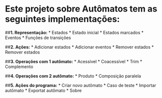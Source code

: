 ﻿# Este projeto sobre Autômatos tem as seguintes implementações:

##**1. Representação:**
	* Estados
	* Estado inicial
	* Estados marcados
	* Eventos
	* Funções de transições

##**2.  Ações:**
	* Adicionar estados
	* Adicionar eventos
	* Remover estados
	* Remover estados

##**3. Operações com 1 autômato:**
	* Acessível
	* Coacessível
	* Trim
	* Complemento

##**4. Operações com 2 autômato:**
	* Produto
	* Composição paralela

##**5. Ações do programa:**
	* Criar novo autômato
	* Caso de teste
	* Importar autômato
	* Exportat autômato
	* Sobre
